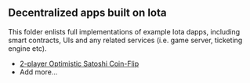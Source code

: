 ## Decentralized apps built on Iota

This folder enlists full implementations of example Iota dapps, including smart contracts, UIs and any related services
(i.e. game server, ticketing engine etc).

- [2-player Optimistic Satoshi Coin-Flip](https://github.com/MystenLabs/satoshi-coin-flip)
- Add more...

